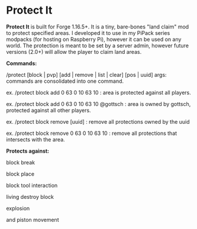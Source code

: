 # Protect It

**Protect It** is built for Forge 1.16.5+. It is a tiny, bare-bones "land claim" mod to protect specified areas. I developed it to use in my PiPack series modpacks (for hosting on Raspberry Pi), however it can be used on any world.  The protection is meant to be set by a server admin, however future versions (2.0+) will allow the player to claim land areas.

**Commands:**

/protect [block | pvp] [add | remove | list | clear] [pos | uuid] args: commands are consolidated into one command.

ex. /protect block add 0 63 0 10 63 10 : area is protected against all players.

ex. /protect block add 0 63 0 10 63 10 @gottsch : area is owned by gottsch, protected against all other players.

ex. /protect block remove [uuid] : remove all protections owned by the uuid

ex. /protect block remove 0 63 0 10 63 10 : remove all protections that intersects with the area.

**Protects against:**

block break

block place

block tool interaction

living destroy block

explosion

and piston movement


